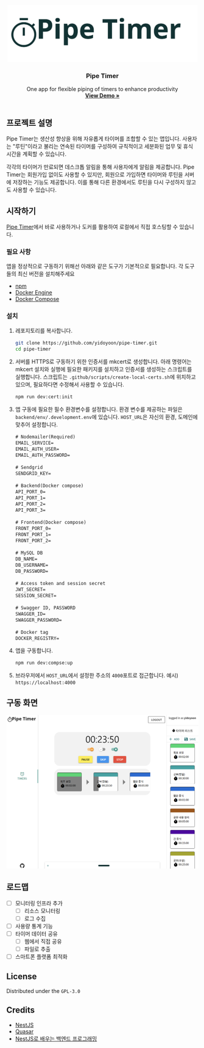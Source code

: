<!-- PROJECT LOGO -->
<br />
<div align="center">
  <a href="./assets/pipe-timer-logo-teal.png">
    <img                             src="./assets/pipe-timer-logo-teal.png"
 alt="Logo" height="150px">
  </a>

<h3 align="center">Pipe Timer</h3>

  <p align="center">
    One app for flexible piping of timers to enhance productivity
    <br />
    <a href="https://pipetimer.com"><strong>View Demo »</strong></a>
    <br />
    <br />
  </p>
</div>

## 프로젝트 설명

Pipe Timer는 생산성 향상을 위해 자유롭게 타이머를 조합할 수 있는 앱입니다. 사용자는 "루틴"이라고 불리는 연속된 타이머를 구성하여 규칙적이고 세분화된 업무 및 휴식 시간을 계획할 수 있습니다.

각각의 타이머가 만료되면 데스크톱 알림을 통해 사용자에게 알림을 제공합니다. Pipe Timer는 회원가입 없이도 사용할 수 있지만, 회원으로 가입하면 타이머와 루틴을 서버에 저장하는 기능도 제공합니다. 이를 통해 다른 환경에서도 루틴을 다시 구성하지 않고도 사용할 수 있습니다.

## 시작하기

[Pipe Timer](https://pipetimer.com)에서 바로 사용하거나 도커를 활용하여 로컬에서 직접 호스팅할 수 있습니다.

### 필요 사항

앱을 정상적으로 구동하기 위해선 아래와 같은 도구가 기본적으로 필요합니다. 각 도구들의 최신 버전을 설치해주세요

- [npm](https://github.com/nodesource/distributions#installation-instructions)
- [Docker Engine](https://docs.docker.com/engine/install/ubuntu/)
- [Docker Compose](https://docs.docker.com/compose/)

### 설치

1. 레포지토리를 복사합니다.
   ```sh
   git clone https://github.com/yidoyoon/pipe-timer.git
   cd pipe-timer
   ```
2. 서버를 HTTPS로 구동하기 위한 인증서를 mkcert로 생성합니다. 아래 명령어는 mkcert 설치와 실행에 필요한 패키지를 설치하고 인증서를 생성하는 스크립트를 실행합니다. 스크립트는 `.github/scripts/create-local-certs.sh`에 위치하고 있으며, 필요하다면 수정해서 사용할 수 있습니다.
   ```sh
   npm run dev:cert:init
   ```
3. 앱 구동에 필요한 필수 환경변수를 설정합니다. 환경 변수를 제공하는 파일은 `backend/env/.development.env`에 있습니다. `HOST_URL`은 자신의 환경, 도메인에 맞추어 설정합니다.

   ```dotenv
   # Nodemailer(Required)
   EMAIL_SERVICE=
   EMAIL_AUTH_USER=
   EMAIL_AUTH_PASSWORD=
   
   # Sendgrid
   SENDGRID_KEY=
   
   # Backend(Docker compose)
   API_PORT_0=
   API_PORT_1=
   API_PORT_2=
   API_PORT_3=

   # Frontend(Docker compose)
   FRONT_PORT_0=
   FRONT_PORT_1=
   FRONT_PORT_2=
   
   # MySQL DB
   DB_NAME=
   DB_USERNAME=
   DB_PASSWORD=
   
   # Access token and session secret
   JWT_SECRET=
   SESSION_SECRET=
   
   # Swagger ID, PASSWORD
   SWAGGER_ID=
   SWAGGER_PASSWORD=
   
   # Docker tag
   DOCKER_REGISTRY=
   ```

4. 앱을 구동합니다.

   ```sh
   npm run dev:compse:up
   ```

5. 브라우저에서 `HOST_URL`에서 설정한 주소의 `4000`포트로 접근합니다. 예시) `https://localhost:4000`

## 구동 화면

<img src="backend/images/demo_screenshot.png" alt="pipe_timer_example" width="800px">

## 로드맵

- [ ] 모니터링 인프라 추가
  - [ ] 리소스 모니터링
  - [ ] 로그 수집
- [ ] 사용량 통계 기능
- [ ] 타이머 데이터 공유
  - [ ] 웹에서 직접 공유
  - [ ] 파일로 추출
- [ ] 스마트폰 플랫폼 최적화

## License

Distributed under the `GPL-3.0`

## Credits

- [NestJS](https://nestjs.com/)
- [Quasar](https://quasar.dev/)
- [NestJS로 배우는 백엔드 프로그래밍](https://wikidocs.net/book/7059)

[product-screenshot]: images/run_routine_example.png
